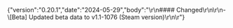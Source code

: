 {"version":"0.20.1","date":"2024-05-29","body":"\r\n#### Changed\r\n\r\n- \\[Beta] Updated beta data to v1.1-1076 (Steam version)\r\n\r"}